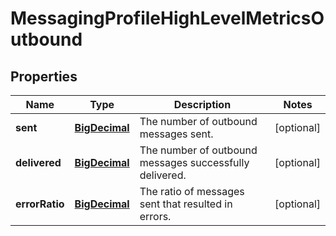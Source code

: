 # MessagingProfileHighLevelMetricsOutbound

## Properties
Name | Type | Description | Notes
------------ | ------------- | ------------- | -------------
**sent** | [**BigDecimal**](BigDecimal.md) | The number of outbound messages sent. |  [optional]
**delivered** | [**BigDecimal**](BigDecimal.md) | The number of outbound messages successfully delivered. |  [optional]
**errorRatio** | [**BigDecimal**](BigDecimal.md) | The ratio of messages sent that resulted in errors. |  [optional]
